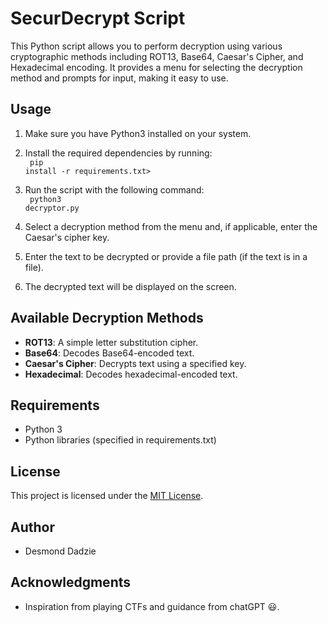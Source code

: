 # SecurDecrypt Script

This Python script allows you to perform decryption using various cryptographic methods including ROT13, Base64, Caesar's Cipher, and Hexadecimal encoding. It provides a menu for selecting the decryption method and prompts for input, making it easy to use.

## Usage

1. Make sure you have Python3 installed on your system.

2. Install the required dependencies by running: <br>
   <code> pip install -r requirements.txt> </code>

3. Run the script with the following command: <br>
   <code> python3 decryptor.py </code>

4. Select a decryption method from the menu and, if applicable, enter the Caesar's cipher key.

5. Enter the text to be decrypted or provide a file path (if the text is in a file).

6. The decrypted text will be displayed on the screen.

## Available Decryption Methods

- **ROT13**: A simple letter substitution cipher.
- **Base64**: Decodes Base64-encoded text.
- **Caesar's Cipher**: Decrypts text using a specified key.
- **Hexadecimal**: Decodes hexadecimal-encoded text.

## Requirements

- Python 3
- Python libraries (specified in requirements.txt)

## License

This project is licensed under the [MIT License](LICENSE.md).

## Author

- Desmond Dadzie

## Acknowledgments

- Inspiration from playing CTFs and guidance from chatGPT 😃.
